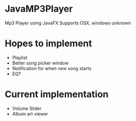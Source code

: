 # JavaMP3Player
Mp3 Player using JavaFX
Supports OSX, windows unknown

# Hopes to implement
* Playlist
* Better song picker window
* Notification for when new song starts
* EQ?

# Current implementation 
* Volume Slider
* Album art viewer 

